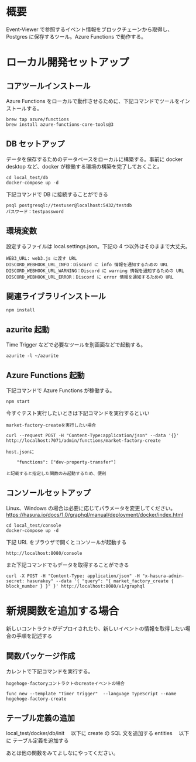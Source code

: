 # 概要

Event-Viewer で参照するイベント情報をブロックチェーンから取得し、Postgres に保存するツール。Azure Functions で動作する。

# ローカル開発セットアップ

## コアツールインストール

Azure Functions をローカルで動作させるために、下記コマンドでツールをインストールする。

```
brew tap azure/functions
brew install azure-functions-core-tools@3
```

## DB セットアップ

データを保存するためのデータベースをローカルに構築する。事前に docker desktop など、docker が稼働する環境の構築を完了しておくこと。

```
cd local_test/db
docker-compose up -d
```

下記コマンドで DB に接続することができる

```
psql postgresql://testuser@localhost:5432/testdb
パスワード：testpassword
```

## 環境変数

設定するファイルは local.settings.json。下記の 4 つ以外はそのままで大丈夫。

```
WEB3_URL: web3.js に渡す URL
DISCORD_WEBHOOK_URL_INFO：Discord に info 情報を通知するための URL
DISCORD_WEBHOOK_URL_WARNING：Discord に warning 情報を通知するための URL
DISCORD_WEBHOOK_URL_ERROR：Discord に error 情報を通知するための URL

```

## 関連ライブラリインストール

```
npm install
```

## azurite 起動

Time Trigger などで必要なツールを別画面などで起動する。

```
azurite -l ~/azurite
```

## Azure Functions 起動

下記コマンドで Azure Functions が稼働する。

```
npm start
```

今すぐテスト実行したいときは下記コマンドを実行するといい

```
market-factory-createを実行したい場合

curl --request POST -H "Content-Type:application/json" --data '{}' http://localhost:7071/admin/functions/market-factory-create

host.jsonに

	"functions": ["dev-property-transfer"]

と記載すると指定した関数のみ起動するため、便利
```

## コンソールセットアップ

Linux、Windows の場合は必要に応じてパラメータを変更してください。
https://hasura.io/docs/1.0/graphql/manual/deployment/docker/index.html

```
cd local_test/console
docker-compose up -d
```

下記 URL をブラウザで開くとコンソールが起動する

```
http://localhost:8080/console
```

また下記コマンドでもデータを取得することができる

```
curl -X POST -H "Content-Type: application/json" -H "x-hasura-admin-secret: hasurakey" --data '{ "query": "{ market_factory_create { block_number } }" }' http://localhost:8080/v1/graphql
```

# 新規関数を追加する場合

新しいコントラクトがデプロイされたり、新しいイベントの情報を取得したい場合の手順を記述する

## 関数パッケージ作成

カレントで下記コマンドを実行する。

```
hogehoge-factoryコントラクトのcreateイベントの場合

func new --template "Timer trigger"  --language TypeScript --name hogehoge-factory-create
```

## テーブル定義の追加

local_test/docker/db/init 　以下に create の SQL 文を追加する
entities 　以下に テーブル定義を追加する

あとは他の関数をみてよしなにやってください。
